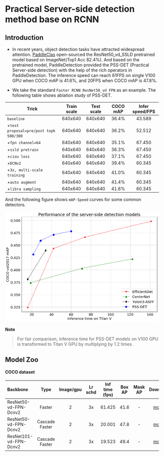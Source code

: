 # Practical Server-side detection method base on RCNN

## Introduction


* In recent years, object detection tasks have attracted widespread attention. [PaddleClas](https://github.com/PaddlePaddle/PaddleClas) open-sourced the ResNet50_vd_SSLD pretrained model based on ImageNet(Top1 Acc 82.4%). And based on the pretrained model, PaddleDetection provided the PSS-DET (Practical Server-side detection) with the help of the rich operators in PaddleDetection. The inference speed can reach 61FPS on single V100 GPU when COCO mAP is 41.6%, and 20FPS when COCO mAP is 47.8%.

* We take the standard `Faster RCNN ResNet50_vd FPN` as an example. The following table shows ablation study of PSS-DET.

| Trick | Train scale | Test scale |  COCO mAP | Infer speed/FPS |
|- |:-: |:-: | :-: | :-: |
| `baseline` | 640x640 | 640x640 | 36.4% | 43.589 |
| +`test proposal=pre/post topk 500/300` | 640x640 | 640x640 | 36.2% | 52.512 |
| +`fpn channel=64` | 640x640 | 640x640 | 35.1% | 67.450 |
| +`ssld pretrain` | 640x640 | 640x640 | 36.3% | 67.450 |
| +`ciou loss` | 640x640 | 640x640 | 37.1% | 67.450 |
| +`DCNv2` | 640x640 | 640x640 | 39.4% | 60.345 |
| +`3x, multi-scale training` | 640x640 | 640x640 | 41.0% | 60.345 |
| +`auto augment` | 640x640 | 640x640 | 41.4% | 60.345 |
| +`libra sampling` | 640x640 | 640x640 | 41.6% | 60.345 |


And the following figure shows `mAP-Speed` curves for some common detectors.


![pssdet](../../docs/images/pssdet.png)


**Note**
> For fair comparison, inference time for PSS-DET models on V100 GPU is transformed to Titan V GPU by multiplying by 1.2 times.


## Model Zoo

#### COCO dataset

| Backbone                | Type     | Image/gpu | Lr schd | Inf time (fps) | Box AP | Mask AP |                           Download                           | Configs |
| :---------------------- | :-------------:  | :-------: | :-----: | :------------: | :----: | :-----: | :----------------------------------------------------------: | :-----: |
| ResNet50-vd-FPN-Dcnv2         | Faster     |     2     |   3x    |     61.425     |  41.6  |    -    | [model](https://paddlemodels.bj.bcebos.com/object_detection/faster_rcnn_dcn_r50_vd_fpn_3x_server_side.tar) |  [config](https://github.com/PaddlePaddle/PaddleDetection/tree/master/configs/rcnn_enhance/faster_rcnn_dcn_r50_vd_fpn_3x_server_side.yml) |
| ResNet50-vd-FPN-Dcnv2         | Cascade Faster     |     2     |   3x    |     20.001     |  47.8  |    -    | [model](https://paddlemodels.bj.bcebos.com/object_detection/cascade_rcnn_dcn_r50_vd_fpn_3x_server_side.tar) | [config](https://github.com/PaddlePaddle/PaddleDetection/tree/master/configs/rcnn_enhance/cascade_rcnn_dcn_r50_vd_fpn_3x_server_side.yml) |
| ResNet101-vd-FPN-Dcnv2         | Cascade Faster     |     2     |   3x    |     19.523     |  49.4  |    -    | [model](https://paddlemodels.bj.bcebos.com/object_detection/cascade_rcnn_dcn_r101_vd_fpn_3x_server_side.pdparams) | [config](https://github.com/PaddlePaddle/PaddleDetection/tree/master/configs/rcnn_enhance/cascade_rcnn_dcn_r101_vd_fpn_3x_server_side.yml) |
